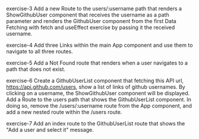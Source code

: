exercise-3
Add a new Route to the users/:username path that renders a ShowGithubUser component that receives the username as a path parameter and renders the GithubUser component 
from the first Data Fetching with fetch and useEffect exercise by passing it the received username.

exercise-4
Add three Links within the main App component and use them to navigate to all three routes.

exercise-5
Add a Not Found route that renders when a user navigates to a path that does not exist.

exercise-6
Create a GithubUserList component that fetching this API url, https://api.github.com/users, show a list of links of github usernames.
By clicking on a username, the ShowGithubUser component will be displayed. Add a Route to the users path that shows the GithubUserList component. 
In doing so, remove the /users/:username route from the App component, and add a new nested route within the /users route.

exercise-7
Add an index route to the GithubUserList route that shows the "Add a user and select it" message.
